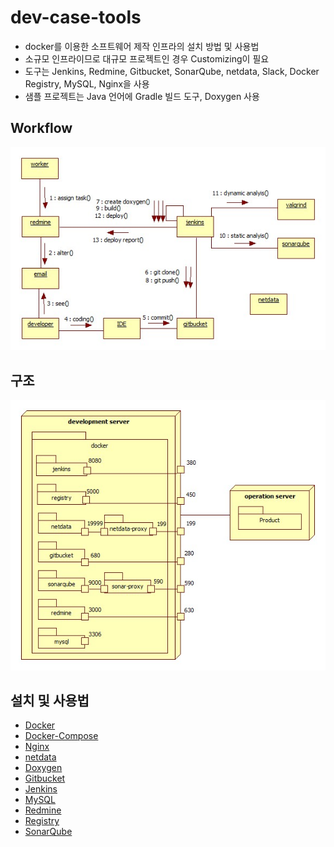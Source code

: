 # dev-case-tools  
- docker를 이용한 소프트웨어 제작 인프라의 설치 방법 및 사용법
- 소규모 인프라이므로 대규모 프로젝트인 경우 Customizing이 필요  
- 도구는 Jenkins, Redmine, Gitbucket, SonarQube, netdata, Slack, Docker Registry, MySQL, Nginx을 사용  
- 샘플 프로젝트는 Java 언어에 Gradle 빌드 도구, Doxygen 사용
## Workflow  
![workflow](doc/structure-and-workflow/image/workflow.jpg)
## 구조
![structure](doc/structure-and-workflow/image/structure.jpg)
## 설치 및 사용법  
- [Docker](https://github.com/epicurus07/dev-case-tools/blob/master/doc/docker/config_docker.md)  
- [Docker-Compose](https://github.com/epicurus07/dev-case-tools/blob/master/doc/docker/docker-compose_sample.md)  
- [Nginx](https://github.com/epicurus07/dev-case-tools/blob/master/doc/case-tool/nginx/nginx.md)    
- [netdata](https://github.com/epicurus07/dev-case-tools/blob/master/doc/case-tool/netdata/netdata.md)    
- [Doxygen](https://github.com/epicurus07/dev-case-tools/blob/master/doc/case-tool/doxygen/doxygen.md)
- [Gitbucket](https://github.com/epicurus07/dev-case-tools/blob/master/doc/case-tool/gitbucket/gitbucket.md)  
- [Jenkins](https://github.com/epicurus07/dev-case-tools/blob/master/doc/case-tool/jenkins/jenkins_v2.md)  
- [MySQL](https://github.com/epicurus07/dev-case-tools/blob/master/doc/case-tool/mysql/mysql.md)  
- [Redmine](https://github.com/epicurus07/dev-case-tools/blob/master/doc/case-tool/redmine/redmine.md)  
- [Registry](https://github.com/epicurus07/dev-case-tools/blob/master/doc/case-tool/registry/registry.md)  
- [SonarQube](https://github.com/epicurus07/Dev-Env-Toolkit/blob/master/doc/case-tool/sonarqube/sonarqube.md)  
